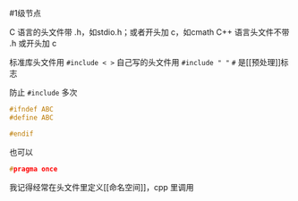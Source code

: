 #1级节点 

C 语言的头文件带 .h，如stdio.h；或者开头加 c，如cmath
C++ 语言头文件不带 .h 或开头加 c

标准库头文件用 `#include < >`
自己写的头文件用 `#include " "`
`#` 是[[预处理]]标志

防止 `#include` 多次
```C++
#ifndef ABC
#define ABC

#endif
```
也可以
```C++
#pragma once
```

我记得经常在头文件里定义[[命名空间]]，cpp 里调用